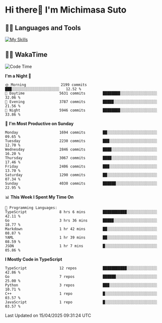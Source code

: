 # Hi there👋 I'm Michimasa Suto

## 🧑‍💻 Languages and Tools
[![My Skills](https://skillicons.dev/icons?i=ts,nextjs,react,python,go,aws,docker,firebase,gcp)](https://skillicons.dev)

<!--
**Suto-Michimasa/Suto-Michimasa** is a ✨ _special_ ✨ repository because its `README.md` (this file) appears on your GitHub profile.

Here are some ideas to get you started:

- 🔭 I’m currently working on ...
- 🌱 I’m currently learning ...
- 👯 I’m looking to collaborate on ...
- 🤔 I’m looking for help with ...
- 💬 Ask me about ...
- 📫 How to reach me: ...
- 😄 Pronouns: ...
- ⚡ Fun fact: ...
-->
<!--
## 💎 Github Stats

<div>
  <img height="170" align="left" src="https://github-readme-stats.vercel.app/api?username=Suto-michimasa&count_private=true&show_icons=true&theme=dark" />
  <img height="170" src="https://github-readme-stats.vercel.app/api/top-langs/?username=Suto-michimasa&langs_count=8&layout=compact&theme=dark" />
</div>
-->
<!-- ## 🏆 GitHub Profile Trophy

<img width="800" src="https://github-profile-trophy.vercel.app/?username=Suto-michimasa&theme=onedark&no-frame=true"/>
 -->

## 🧑‍💻 WakaTime
<!--START_SECTION:waka-->
![Code Time](http://img.shields.io/badge/Code%20Time-667%20hrs%2059%20mins-blue)

**I'm a Night 🦉** 

```text
🌞 Morning                2199 commits        ███░░░░░░░░░░░░░░░░░░░░░░   12.52 % 
🌆 Daytime                5631 commits        ████████░░░░░░░░░░░░░░░░░   32.06 % 
🌃 Evening                3787 commits        █████░░░░░░░░░░░░░░░░░░░░   21.56 % 
🌙 Night                  5946 commits        ████████░░░░░░░░░░░░░░░░░   33.86 % 
```
📅 **I'm Most Productive on Sunday** 

```text
Monday                   1694 commits        ██░░░░░░░░░░░░░░░░░░░░░░░   09.65 % 
Tuesday                  2230 commits        ███░░░░░░░░░░░░░░░░░░░░░░   12.70 % 
Wednesday                2846 commits        ████░░░░░░░░░░░░░░░░░░░░░   16.20 % 
Thursday                 3067 commits        ████░░░░░░░░░░░░░░░░░░░░░   17.46 % 
Friday                   2406 commits        ███░░░░░░░░░░░░░░░░░░░░░░   13.70 % 
Saturday                 1290 commits        ██░░░░░░░░░░░░░░░░░░░░░░░   07.34 % 
Sunday                   4030 commits        ██████░░░░░░░░░░░░░░░░░░░   22.95 % 
```


📊 **This Week I Spent My Time On** 

```text
💬 Programming Languages: 
TypeScript               8 hrs 6 mins        ███████████░░░░░░░░░░░░░░   42.11 % 
Go                       3 hrs 36 mins       █████░░░░░░░░░░░░░░░░░░░░   18.77 % 
Markdown                 1 hr 42 mins        ██░░░░░░░░░░░░░░░░░░░░░░░   08.87 % 
YAML                     1 hr 39 mins        ██░░░░░░░░░░░░░░░░░░░░░░░   08.59 % 
JSON                     1 hr 7 mins         █░░░░░░░░░░░░░░░░░░░░░░░░   05.86 % 
```

**I Mostly Code in TypeScript** 

```text
TypeScript               12 repos            ███████████░░░░░░░░░░░░░░   42.86 % 
Go                       7 repos             ██████░░░░░░░░░░░░░░░░░░░   25.00 % 
Python                   3 repos             ███░░░░░░░░░░░░░░░░░░░░░░   10.71 % 
C++                      1 repo              █░░░░░░░░░░░░░░░░░░░░░░░░   03.57 % 
JavaScript               1 repo              █░░░░░░░░░░░░░░░░░░░░░░░░   03.57 % 
```




 Last Updated on 15/04/2025 09:31:24 UTC
<!--END_SECTION:waka-->
